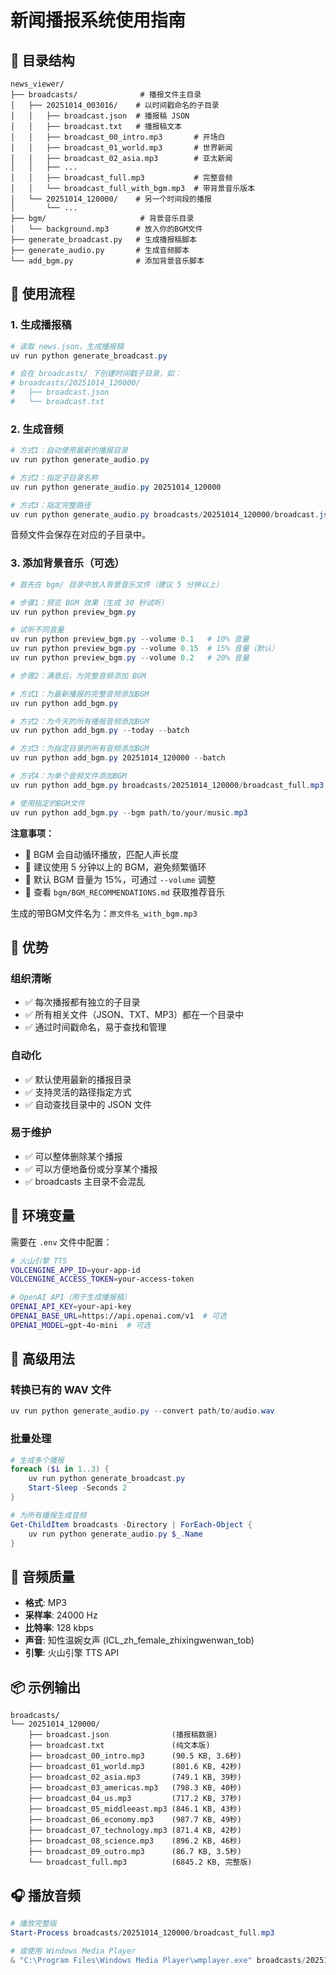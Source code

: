 # 新闻播报系统使用指南

## 📁 目录结构

```
news_viewer/
├── broadcasts/              # 播报文件主目录
│   ├── 20251014_003016/    # 以时间戳命名的子目录
│   │   ├── broadcast.json  # 播报稿 JSON
│   │   ├── broadcast.txt   # 播报稿文本
│   │   ├── broadcast_00_intro.mp3       # 开场白
│   │   ├── broadcast_01_world.mp3       # 世界新闻
│   │   ├── broadcast_02_asia.mp3        # 亚太新闻
│   │   ├── ...
│   │   ├── broadcast_full.mp3           # 完整音频
│   │   └── broadcast_full_with_bgm.mp3  # 带背景音乐版本
│   └── 20251014_120000/    # 另一个时间段的播报
│       └── ...
├── bgm/                     # 背景音乐目录
│   └── background.mp3      # 放入你的BGM文件
├── generate_broadcast.py   # 生成播报稿脚本
├── generate_audio.py       # 生成音频脚本
└── add_bgm.py              # 添加背景音乐脚本
```

## 🚀 使用流程

### 1. 生成播报稿

```powershell
# 读取 news.json，生成播报稿
uv run python generate_broadcast.py

# 会在 broadcasts/ 下创建时间戳子目录，如：
# broadcasts/20251014_120000/
#   ├── broadcast.json
#   └── broadcast.txt
```

### 2. 生成音频

```powershell
# 方式1：自动使用最新的播报目录
uv run python generate_audio.py

# 方式2：指定子目录名称
uv run python generate_audio.py 20251014_120000

# 方式3：指定完整路径
uv run python generate_audio.py broadcasts/20251014_120000/broadcast.json
```

音频文件会保存在对应的子目录中。

### 3. 添加背景音乐（可选）

```powershell
# 首先在 bgm/ 目录中放入背景音乐文件（建议 5 分钟以上）

# 步骤1：预览 BGM 效果（生成 30 秒试听）
uv run python preview_bgm.py

# 试听不同音量
uv run python preview_bgm.py --volume 0.1   # 10% 音量
uv run python preview_bgm.py --volume 0.15  # 15% 音量（默认）
uv run python preview_bgm.py --volume 0.2   # 20% 音量

# 步骤2：满意后，为完整音频添加 BGM

# 方式1：为最新播报的完整音频添加BGM
uv run python add_bgm.py

# 方式2：为今天的所有播报音频添加BGM
uv run python add_bgm.py --today --batch

# 方式3：为指定目录的所有音频添加BGM
uv run python add_bgm.py 20251014_120000 --batch

# 方式4：为单个音频文件添加BGM
uv run python add_bgm.py broadcasts/20251014_120000/broadcast_full.mp3

# 使用指定的BGM文件
uv run python add_bgm.py --bgm path/to/your/music.mp3
```

**注意事项：**
- 🎵 BGM 会自动循环播放，匹配人声长度
- 🎵 建议使用 5 分钟以上的 BGM，避免频繁循环
- 🎵 默认 BGM 音量为 15%，可通过 `--volume` 调整
- 🎵 查看 `bgm/BGM_RECOMMENDATIONS.md` 获取推荐音乐

生成的带BGM文件名为：`原文件名_with_bgm.mp3`

## 🎯 优势

### 组织清晰
- ✅ 每次播报都有独立的子目录
- ✅ 所有相关文件（JSON、TXT、MP3）都在一个目录中
- ✅ 通过时间戳命名，易于查找和管理

### 自动化
- ✅ 默认使用最新的播报目录
- ✅ 支持灵活的路径指定方式
- ✅ 自动查找目录中的 JSON 文件

### 易于维护
- ✅ 可以整体删除某个播报
- ✅ 可以方便地备份或分享某个播报
- ✅ broadcasts 主目录不会混乱

## 📝 环境变量

需要在 `.env` 文件中配置：

```bash
# 火山引擎 TTS
VOLCENGINE_APP_ID=your-app-id
VOLCENGINE_ACCESS_TOKEN=your-access-token

# OpenAI API（用于生成播报稿）
OPENAI_API_KEY=your-api-key
OPENAI_BASE_URL=https://api.openai.com/v1  # 可选
OPENAI_MODEL=gpt-4o-mini  # 可选
```

## 🔧 高级用法

### 转换已有的 WAV 文件

```powershell
uv run python generate_audio.py --convert path/to/audio.wav
```

### 批量处理

```powershell
# 生成多个播报
foreach ($i in 1..3) {
    uv run python generate_broadcast.py
    Start-Sleep -Seconds 2
}

# 为所有播报生成音频
Get-ChildItem broadcasts -Directory | ForEach-Object {
    uv run python generate_audio.py $_.Name
}
```

## 🎤 音频质量

- **格式**: MP3
- **采样率**: 24000 Hz
- **比特率**: 128 kbps
- **声音**: 知性温婉女声 (ICL_zh_female_zhixingwenwan_tob)
- **引擎**: 火山引擎 TTS API

## 📦 示例输出

```
broadcasts/
└── 20251014_120000/
    ├── broadcast.json              (播报稿数据)
    ├── broadcast.txt               (纯文本版)
    ├── broadcast_00_intro.mp3      (90.5 KB, 3.6秒)
    ├── broadcast_01_world.mp3      (801.6 KB, 42秒)
    ├── broadcast_02_asia.mp3       (749.1 KB, 39秒)
    ├── broadcast_03_americas.mp3   (798.3 KB, 40秒)
    ├── broadcast_04_us.mp3         (717.2 KB, 37秒)
    ├── broadcast_05_middleeast.mp3 (846.1 KB, 43秒)
    ├── broadcast_06_economy.mp3    (987.7 KB, 49秒)
    ├── broadcast_07_technology.mp3 (871.4 KB, 42秒)
    ├── broadcast_08_science.mp3    (896.2 KB, 46秒)
    ├── broadcast_09_outro.mp3      (86.7 KB, 3.5秒)
    └── broadcast_full.mp3          (6845.2 KB, 完整版)
```

## 🎧 播放音频

```powershell
# 播放完整版
Start-Process broadcasts/20251014_120000/broadcast_full.mp3

# 或使用 Windows Media Player
& "C:\Program Files\Windows Media Player\wmplayer.exe" broadcasts/20251014_120000/broadcast_full.mp3
```
